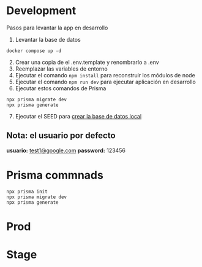 # Development
Pasos para levantar la app en desarrollo

1. Levantar la base de datos
```
docker compose up -d
```

2. Crear una copia de el .env.template y renombrarlo a .env
3. Reemplazar las variables de entorno
4. Ejecutar el comando ```npm install``` para reconstruir los módulos de node
5. Ejecutar el comando ```npm run dev``` para ejecutar aplicación en desarrollo
6. Ejecutar estos comandos de Prisma
```
npx prisma migrate dev
npx prisma generate
```
7. Ejecutar el SEED para [crear la base de datos local](localhost:3000/api/seed)

## Nota: el usuario por defecto
__usuario:__ test1@google.com
__password:__ 123456

# Prisma commnads
```
npx prisma init
npx prisma migrate dev
npx prisma generate

```

# Prod


# Stage
